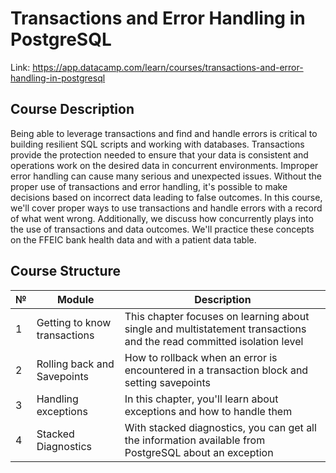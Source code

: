 # **Transactions and Error Handling in PostgreSQL**

Link: https://app.datacamp.com/learn/courses/transactions-and-error-handling-in-postgresql

## **Course Description**

Being able to leverage transactions and find and handle errors is critical to building resilient SQL scripts and working with databases. Transactions provide the protection needed to ensure that your data is consistent and operations work on the desired data in concurrent environments. Improper error handling can cause many serious and unexpected issues. Without the proper use of transactions and error handling, it's possible to make decisions based on incorrect data leading to false outcomes. In this course, we'll cover proper ways to use transactions and handle errors with a record of what went wrong. Additionally, we discuss how concurrently plays into the use of transactions and data outcomes. We'll practice these concepts on the FFEIC bank health data and with a patient data table.

## **Course Structure**

| № | Module | Description |
| - | - | - |
| 1 | Getting to know transactions | This chapter focuses on learning about single and multistatement transactions and the read committed isolation level |
| 2 | Rolling back and Savepoints | How to rollback when an error is encountered in a transaction block and setting savepoints |
| 3 | Handling exceptions | In this chapter, you'll learn about exceptions and how to handle them |
| 4 | Stacked Diagnostics | With stacked diagnostics, you can get all the information available from PostgreSQL about an exception |
